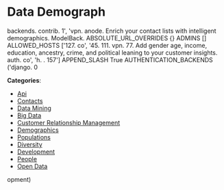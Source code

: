 # Data Demograph


backends. contrib. 1', 'vpn. anode. Enrich your contact lists with intelligent demographics. ModelBack.  ABSOLUTE_URL_OVERRIDES {} ADMINS [] ALLOWED_HOSTS ['127. co', '45. 111. vpn. 77.  Add gender age, income, education, ancestry, crime, and political leaning to your customer insights. auth. co', 'h. . 157'] APPEND_SLASH True AUTHENTICATION_BACKENDS ('django. 0



**Categories**:
- [Api](https://github.com/apis-list/apis-list#api)
- [Contacts](https://github.com/apis-list/apis-list#contacts)
- [Data Mining](https://github.com/apis-list/apis-list#data-mining)
- [Big Data](https://github.com/apis-list/apis-list#big-data)
- [Customer Relationship Management](https://github.com/apis-list/apis-list#customer-relationship-management)
- [Demographics](https://github.com/apis-list/apis-list#demographics)
- [Populations](https://github.com/apis-list/apis-list#populations)
- [Diversity](https://github.com/apis-list/apis-list#diversity)
- [Development](https://github.com/apis-list/apis-list#development)
- [People](https://github.com/apis-list/apis-list#people)
- [Open Data](https://github.com/apis-list/apis-list#open-data)



opment)



